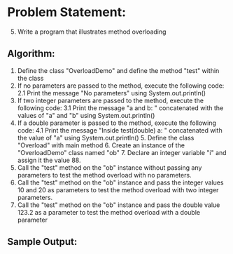 # Problem Statement:

5.	Write a program that illustrates method overloading

## Algorithm:

1.	Define the class "OverloadDemo" and define the method "test" within the class
2.	If no parameters are passed to the method, execute the following code:
	2.1 Print the message "No parameters" using System.out.println()
3. If two integer parameters are passed to the method, execute the following code:
3.1 Print the message "a and b: " concatenated with the values of "a" and "b" using System.out.println()
4. If a double parameter is passed to the method, execute the following code:
4.1 Print the message "Inside test(double) a: " concatenated with the value of "a" using System.out.println()
	5. Define the class "Overload" with main method 
	6. Create an instance of the "OverloadDemo" class named "ob"
	7. Declare an integer variable "i" and assign it the value 88. 
8. Call the "test" method on the "ob" instance without passing any parameters to test the 
    method overload with no parameters. 
9. Call the "test" method on the "ob" instance and pass the integer values 10 and 20 as 
   parameters to test the method overload with two integer parameters.
10. Call the "test" method on the "ob" instance and pass the double value 123.2 as a
    parameter to test the method overload with a double parameter

## Sample Output:
